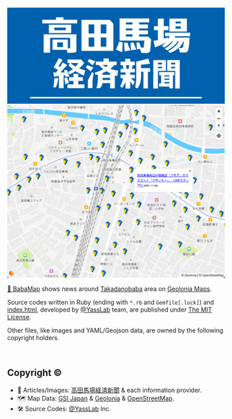 [![CoverPhoto](https://github.com/yasslab/babamap.net/blob/main/cover.jpg?raw=true)](https://takadanobaba.keizai.biz/)
[![Screenshot](https://github.com/yasslab/babamap.net/blob/main/cover.png?raw=true)](https://babamap.net)

[📍 BabaMap](https://babamap.net) shows news around [Takadanobaba](https://en.wikipedia.org/wiki/Takadanobaba) area on [Geolonia Maps](https://geolonia.com/maps/).

Source codes written in Ruby (ending with `*.rb` and `Gemfile[.lock]`) and [index.html](https://github.com/yasslab/babamap.net/blob/main/index.html), developed by [@YassLab](https://github.com/yasslab) team, are published under [The MIT License](https://github.com/yasslab/babamap.net/blob/main/LICENSE.md).

Other files, like images and YAML/Geojson data, are owned by the following copyright holders.

<br>

## Copyright &copy;

- 📰 Articles/Images: [高田馬場経済新聞](https://takadanobaba.keizai.biz/) & each information provider.
- 🗺 Map Data: [GSI Japan](https://www.gsi.go.jp/) & [Geolonia](https://geolonia.com/) & [OpenStreetMap](https://www.openstreetmap.org/).
- 🛠 Source Codes: [@YassLab](https://github.com/yasslab) Inc.

<!--
## サーバーへの展開方法（関係者向け）

1. https://github.com/yasulab/takadanobaba-keizai-map/tree/gh-pages にアクセスする
2. `Code ▼` ボタンをクリックし、`Download ZIP` をクリックする
3. ダウンロードした Zip ファイルを任意のサーバーにアップロードする
4. 任意のディレクトリに Zip ファイルを移動させ、展開する
5. 紐づいているドメインからアクセスできることを確認し、表示されれば 🆗✨
-->

